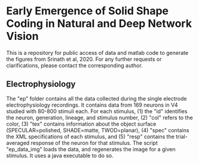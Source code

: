 # Early Emergence of Solid Shape Coding in Natural and Deep Network Vision
This is a repository for public access of data and matlab code to generate the figures from Srinath et al, 2020. For any further requests or clarifications, please contact the corresponding author.

## Electrophysiology
The "ep" folder contains all the data collected during the single electrode electrophysiology recordings. It contains data from 169 neurons in V4 studied with 80-800 stimuli each. For each stimulus, (1) the "id" identifies the neuron, generation, lineage, and stimulus number, (2) "col" refers to the color, (3) "tex" contains information about the object surface (SPECULAR=polished, SHADE=matte, TWOD=planar), (4) "spec" contains the XML specifications of each stimulus, and (5) "resp" contains the trial-averaged response of the neuron for that stimulus. The script "ep_data_img" loads the data, and regenerates the image for a given stimulus. It uses a java executable to do so.
